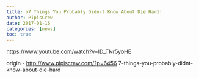 ```yaml
---
title: o7 Things You Probably Didn-t Know About Die Hard!
author: PipisCrew
date: 2017-01-16
categories: [news]
toc: true
---
```


https://www.youtube.com/watch?v=ID_TNr5yoHE

origin - http://www.pipiscrew.com/?p=6456 7-things-you-probably-didnt-know-about-die-hard